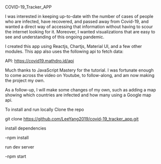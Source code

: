 COVID-19_Tracker_APP

I was interested in keeping up-to-date with the number of cases of people who are infected, have recovered, and passed away from Covid-19, and wanted a direct way of accessing that information without having to scour the internet looking for it. Moreover, I wanted visualizations that are easy to see and understanding of this ongoing pandemic.

I created this app using Reactjs, Chartjs, Material UI, and a few other modules. This app also uses the following api to fetch data:

API: https://covid19.mathdro.id/api

Much thanks to JavaScript Mastery for the tutorial. I was fortunate enough to come across the video on Youtube, to follow-along, and am now making the project my own.

As a follow-up, I will make some changes of my own, such as adding a map showing which countries are infected and how many using a Google map api.

To install and run locally
Clone the repo

git clone https://github.com/LeeYang2019/covid-19_tracker_app.git

install dependencies

-npm install

run dev server

-npm start
